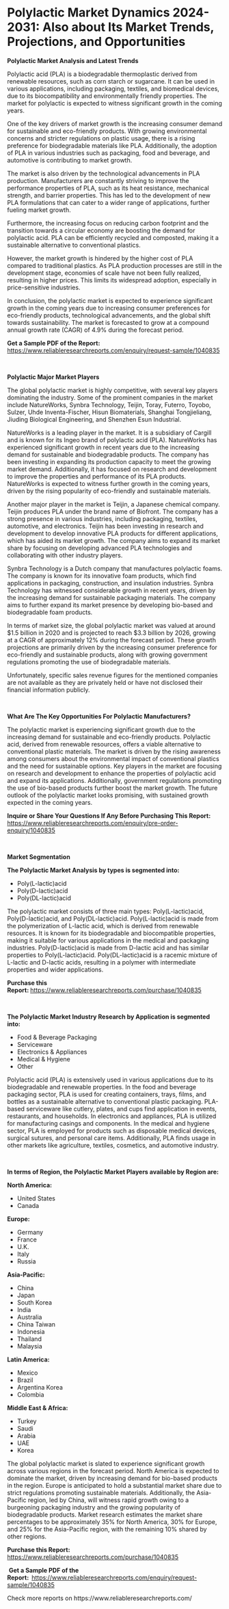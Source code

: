 <p><h1>Polylactic Market Dynamics 2024-2031: Also about Its Market Trends, Projections, and Opportunities</h1></p><p><strong>Polylactic Market Analysis and Latest Trends</strong></p>
<p><p>Polylactic acid (PLA) is a biodegradable thermoplastic derived from renewable resources, such as corn starch or sugarcane. It can be used in various applications, including packaging, textiles, and biomedical devices, due to its biocompatibility and environmentally friendly properties. The market for polylactic is expected to witness significant growth in the coming years.</p><p>One of the key drivers of market growth is the increasing consumer demand for sustainable and eco-friendly products. With growing environmental concerns and stricter regulations on plastic usage, there is a rising preference for biodegradable materials like PLA. Additionally, the adoption of PLA in various industries such as packaging, food and beverage, and automotive is contributing to market growth.</p><p>The market is also driven by the technological advancements in PLA production. Manufacturers are constantly striving to improve the performance properties of PLA, such as its heat resistance, mechanical strength, and barrier properties. This has led to the development of new PLA formulations that can cater to a wider range of applications, further fueling market growth.</p><p>Furthermore, the increasing focus on reducing carbon footprint and the transition towards a circular economy are boosting the demand for polylactic acid. PLA can be efficiently recycled and composted, making it a sustainable alternative to conventional plastics.</p><p>However, the market growth is hindered by the higher cost of PLA compared to traditional plastics. As PLA production processes are still in the development stage, economies of scale have not been fully realized, resulting in higher prices. This limits its widespread adoption, especially in price-sensitive industries.</p><p>In conclusion, the polylactic market is expected to experience significant growth in the coming years due to increasing consumer preferences for eco-friendly products, technological advancements, and the global shift towards sustainability. The market is forecasted to grow at a compound annual growth rate (CAGR) of 4.9% during the forecast period.</p></p>
<p><strong>Get a Sample PDF of the Report:&nbsp;</strong> <a href="https://www.reliableresearchreports.com/enquiry/request-sample/1040835">https://www.reliableresearchreports.com/enquiry/request-sample/1040835</a></p>
<p>&nbsp;</p>
<p><strong>Polylactic Major Market Players</strong></p>
<p><p>The global polylactic market is highly competitive, with several key players dominating the industry. Some of the prominent companies in the market include NatureWorks, Synbra Technology, Teijin, Toray, Futerro, Toyobo, Sulzer, Uhde Inventa-Fischer, Hisun Biomaterials, Shanghai Tongjieliang, Jiuding Biological Engineering, and Shenzhen Esun Industrial.</p><p>NatureWorks is a leading player in the market. It is a subsidiary of Cargill and is known for its Ingeo brand of polylactic acid (PLA). NatureWorks has experienced significant growth in recent years due to the increasing demand for sustainable and biodegradable products. The company has been investing in expanding its production capacity to meet the growing market demand. Additionally, it has focused on research and development to improve the properties and performance of its PLA products. NatureWorks is expected to witness further growth in the coming years, driven by the rising popularity of eco-friendly and sustainable materials.</p><p>Another major player in the market is Teijin, a Japanese chemical company. Teijin produces PLA under the brand name of Biofront. The company has a strong presence in various industries, including packaging, textiles, automotive, and electronics. Teijin has been investing in research and development to develop innovative PLA products for different applications, which has aided its market growth. The company aims to expand its market share by focusing on developing advanced PLA technologies and collaborating with other industry players.</p><p>Synbra Technology is a Dutch company that manufactures polylactic foams. The company is known for its innovative foam products, which find applications in packaging, construction, and insulation industries. Synbra Technology has witnessed considerable growth in recent years, driven by the increasing demand for sustainable packaging materials. The company aims to further expand its market presence by developing bio-based and biodegradable foam products.</p><p>In terms of market size, the global polylactic market was valued at around $1.5 billion in 2020 and is projected to reach $3.3 billion by 2026, growing at a CAGR of approximately 12% during the forecast period. These growth projections are primarily driven by the increasing consumer preference for eco-friendly and sustainable products, along with growing government regulations promoting the use of biodegradable materials.</p><p>Unfortunately, specific sales revenue figures for the mentioned companies are not available as they are privately held or have not disclosed their financial information publicly.</p></p>
<p>&nbsp;</p>
<p><strong>What Are The Key Opportunities For Polylactic Manufacturers?</strong></p>
<p><p>The polylactic market is experiencing significant growth due to the increasing demand for sustainable and eco-friendly products. Polylactic acid, derived from renewable resources, offers a viable alternative to conventional plastic materials. The market is driven by the rising awareness among consumers about the environmental impact of conventional plastics and the need for sustainable options. Key players in the market are focusing on research and development to enhance the properties of polylactic acid and expand its applications. Additionally, government regulations promoting the use of bio-based products further boost the market growth. The future outlook of the polylactic market looks promising, with sustained growth expected in the coming years.</p></p>
<p><strong>Inquire or Share Your Questions If Any Before Purchasing This Report:</strong> <a href="https://www.reliableresearchreports.com/enquiry/pre-order-enquiry/1040835">https://www.reliableresearchreports.com/enquiry/pre-order-enquiry/1040835</a></p>
<p>&nbsp;</p>
<p><strong>Market Segmentation</strong></p>
<p><strong>The Polylactic Market Analysis by types is segmented into:</strong></p>
<p><ul><li>Poly(L-lactic)acid</li><li>Poly(D-lactic)acid</li><li>Poly(DL-lactic)acid</li></ul></p>
<p><p>The polylactic market consists of three main types: Poly(L-lactic)acid, Poly(D-lactic)acid, and Poly(DL-lactic)acid. Poly(L-lactic)acid is made from the polymerization of L-lactic acid, which is derived from renewable resources. It is known for its biodegradable and biocompatible properties, making it suitable for various applications in the medical and packaging industries. Poly(D-lactic)acid is made from D-lactic acid and has similar properties to Poly(L-lactic)acid. Poly(DL-lactic)acid is a racemic mixture of L-lactic and D-lactic acids, resulting in a polymer with intermediate properties and wider applications.</p></p>
<p><strong>Purchase this Report:&nbsp;</strong><a href="https://www.reliableresearchreports.com/purchase/1040835">https://www.reliableresearchreports.com/purchase/1040835</a></p>
<p>&nbsp;</p>
<p><strong>The Polylactic Market Industry Research by Application is segmented into:</strong></p>
<p><ul><li>Food & Beverage Packaging</li><li>Serviceware</li><li>Electronics & Appliances</li><li>Medical & Hygiene</li><li>Other</li></ul></p>
<p><p>Polylactic acid (PLA) is extensively used in various applications due to its biodegradable and renewable properties. In the food and beverage packaging sector, PLA is used for creating containers, trays, films, and bottles as a sustainable alternative to conventional plastic packaging. PLA-based serviceware like cutlery, plates, and cups find application in events, restaurants, and households. In electronics and appliances, PLA is utilized for manufacturing casings and components. In the medical and hygiene sector, PLA is employed for products such as disposable medical devices, surgical sutures, and personal care items. Additionally, PLA finds usage in other markets like agriculture, textiles, cosmetics, and automotive industry.</p></p>
<p>&nbsp;</p>
<p><strong>In terms of Region, the Polylactic Market Players available by Region are:</strong></p>
<p>
    <p> <strong> North America: </strong>
        <ul>
            <li>United States</li>
            <li>Canada</li>
        </ul>
        </p> 
    <p> <strong> Europe: </strong>
        <ul>
            <li>Germany</li>
            <li>France</li>
            <li>U.K.</li>
            <li>Italy</li>
            <li>Russia</li>
        </ul>
        </p> 
    <p> <strong> Asia-Pacific: </strong>
        <ul>
            <li>China</li>
            <li>Japan</li>
            <li>South Korea</li>
            <li>India</li>
            <li>Australia</li>
            <li>China Taiwan</li>
            <li>Indonesia</li>
            <li>Thailand</li>
            <li>Malaysia</li>
        </ul>
        </p> 
    <p> <strong> Latin America: </strong>
        <ul>
            <li>Mexico</li>
            <li>Brazil</li>
            <li>Argentina Korea</li>
            <li>Colombia</li>
        </ul>
        </p> 
    <p> <strong> Middle East & Africa: </strong>
        <ul>
            <li>Turkey</li>
            <li>Saudi</li>
            <li>Arabia</li>
            <li>UAE</li>
            <li>Korea</li>
        </ul>
    </p>
    </p>
<p><p>The global polylactic market is slated to experience significant growth across various regions in the forecast period. North America is expected to dominate the market, driven by increasing demand for bio-based products in the region. Europe is anticipated to hold a substantial market share due to strict regulations promoting sustainable materials. Additionally, the Asia-Pacific region, led by China, will witness rapid growth owing to a burgeoning packaging industry and the growing popularity of biodegradable products. Market research estimates the market share percentages to be approximately 35% for North America, 30% for Europe, and 25% for the Asia-Pacific region, with the remaining 10% shared by other regions.</p></p>
<p><strong>Purchase this Report: </strong><a href="https://www.reliableresearchreports.com/purchase/1040835">https://www.reliableresearchreports.com/purchase/1040835</a></p>
<p>&nbsp;<strong>Get a Sample PDF of the Report:&nbsp;&nbsp;</strong><a href="https://www.reliableresearchreports.com/enquiry/request-sample/1040835">https://www.reliableresearchreports.com/enquiry/request-sample/1040835</a></p>
<p><strong></strong></p>
<p>Check more reports on https://www.reliableresearchreports.com/</p>